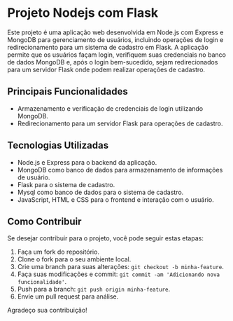 # Projeto Nodejs com Flask
Este projeto é uma aplicação web desenvolvida em Node.js com Express e MongoDB para gerenciamento de usuários, incluindo operações de login e redirecionamento para um sistema de cadastro em Flask. A aplicação permite que os usuários façam login, verifiquem suas credenciais no banco de dados MongoDB e, após o login bem-sucedido, sejam redirecionados para um servidor Flask onde podem realizar operações de cadastro.

## Principais Funcionalidades

- Armazenamento e verificação de credenciais de login utilizando MongoDB.
- Redirecionamento para um servidor Flask para operações de cadastro.

## Tecnologias Utilizadas

- Node.js e Express para o backend da aplicação.
- MongoDB como banco de dados para armazenamento de informações de usuário.
- Flask para o sistema de cadastro.
- Mysql como banco de dados para o sistema de cadastro.
- JavaScript, HTML e CSS para o frontend e interação com o usuário.

## Como Contribuir

Se desejar contribuir para o projeto, você pode seguir estas etapas:

1. Faça um fork do repositório.
2. Clone o fork para o seu ambiente local.
3. Crie uma branch para suas alterações: `git checkout -b minha-feature`.
4. Faça suas modificações e commit: `git commit -am 'Adicionando nova funcionalidade'`.
5. Push para a branch: `git push origin minha-feature`.
6. Envie um pull request para análise.

Agradeço sua contribuição!
